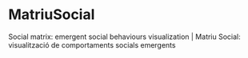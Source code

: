 # MatriuSocial
Social matrix: emergent social behaviours visualization | Matriu Social: visualització de comportaments socials emergents
